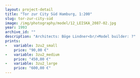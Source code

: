 ```yaml
---
layout: project-detail
title: "Tor zur City Süd Hamburg, 1:200"
slug: tor-zur-city-süd
image: /img/photography/model/12_LEISKA_2087-02.jpg
year: 1993
archive_id: ""
description: "Architects: Böge Lindner<br/>Model builder: ?"
prints: 
-   variable: 3zu2_small
    price: "90,00 €"
-   variable: 3zu2_medium
    price: "450,00 €"
-   variable: 3zu2_large
    price: "600,00 €"
---
```

